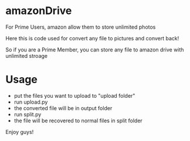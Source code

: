 # amazonDrive
For Prime Users, amazon allow them to store unlimited photos

Here this is code used for convert any file to pictures and convert back!

So if you are a Prime Member, you can store any file to amazon drive with unlimited stroage

# Usage

- put the files you want to upload to "upload folder"
- run upload.py
- the converted file will be in output folder
- run split.py
- the file will be recovered to normal files in split folder

Enjoy guys!

